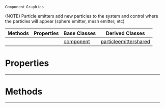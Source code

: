  `Component` `Graphics`



(NOTE) Particle emitters add new particles to the system and control where the particles will appear (sphere emitter, mesh emitter, etc)

|Methods|Properties|Base Classes|Derived Classes|
|---|---|---|---|
| | |[component](https://github.com/ZilchEngine/ZilchDocs/blob/master/code_reference/class_reference/component.markdown)|[particleemittershared](https://github.com/ZilchEngine/ZilchDocs/blob/master/code_reference/class_reference/particleemittershared.markdown)|


 #  Properties


---  
 #  Methods


---  
 

 